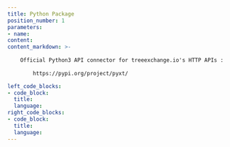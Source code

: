 ```yaml
---
title: Python Package
position_number: 1
parameters:
- name:
content:
content_markdown: >-
  
    Official Python3 API connector for treeexchange.io's HTTP APIs :
        
        https://pypi.org/project/pyxt/

left_code_blocks:
- code_block:
  title:
  language:
right_code_blocks:
- code_block:
  title:
  language:
---
```

